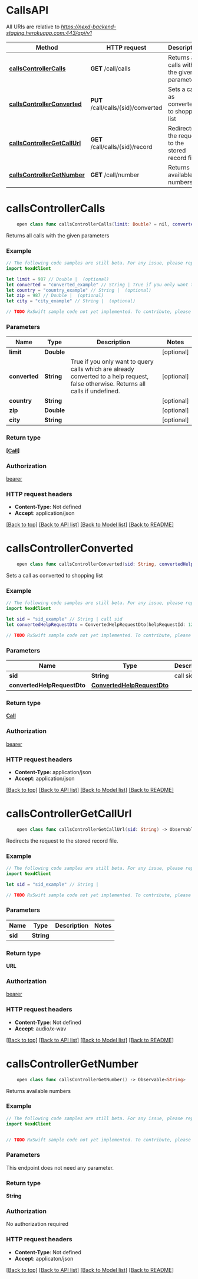 # CallsAPI

All URIs are relative to *https://nexd-backend-staging.herokuapp.com:443/api/v1*

Method | HTTP request | Description
------------- | ------------- | -------------
[**callsControllerCalls**](CallsAPI.md#callscontrollercalls) | **GET** /call/calls | Returns all calls with the given parameters
[**callsControllerConverted**](CallsAPI.md#callscontrollerconverted) | **PUT** /call/calls/{sid}/converted | Sets a call as converted to shopping list
[**callsControllerGetCallUrl**](CallsAPI.md#callscontrollergetcallurl) | **GET** /call/calls/{sid}/record | Redirects the request to the stored record file.
[**callsControllerGetNumber**](CallsAPI.md#callscontrollergetnumber) | **GET** /call/number | Returns available numbers


# **callsControllerCalls**
```swift
    open class func callsControllerCalls(limit: Double? = nil, converted: String? = nil, country: String? = nil, zip: Double? = nil, city: String? = nil) -> Observable<[Call]>
```

Returns all calls with the given parameters

### Example 
```swift
// The following code samples are still beta. For any issue, please report via http://github.com/OpenAPITools/openapi-generator/issues/new
import NexdClient

let limit = 987 // Double |  (optional)
let converted = "converted_example" // String | True if you only want to query calls which are already converted to a help request, false otherwise. Returns all calls if undefined. (optional)
let country = "country_example" // String |  (optional)
let zip = 987 // Double |  (optional)
let city = "city_example" // String |  (optional)

// TODO RxSwift sample code not yet implemented. To contribute, please open a ticket via http://github.com/OpenAPITools/openapi-generator/issues/new
```

### Parameters

Name | Type | Description  | Notes
------------- | ------------- | ------------- | -------------
 **limit** | **Double** |  | [optional] 
 **converted** | **String** | True if you only want to query calls which are already converted to a help request, false otherwise. Returns all calls if undefined. | [optional] 
 **country** | **String** |  | [optional] 
 **zip** | **Double** |  | [optional] 
 **city** | **String** |  | [optional] 

### Return type

[**[Call]**](Call.md)

### Authorization

[bearer](../README.md#bearer)

### HTTP request headers

 - **Content-Type**: Not defined
 - **Accept**: application/json

[[Back to top]](#) [[Back to API list]](../README.md#documentation-for-api-endpoints) [[Back to Model list]](../README.md#documentation-for-models) [[Back to README]](../README.md)

# **callsControllerConverted**
```swift
    open class func callsControllerConverted(sid: String, convertedHelpRequestDto: ConvertedHelpRequestDto) -> Observable<Call>
```

Sets a call as converted to shopping list

### Example 
```swift
// The following code samples are still beta. For any issue, please report via http://github.com/OpenAPITools/openapi-generator/issues/new
import NexdClient

let sid = "sid_example" // String | call sid
let convertedHelpRequestDto = ConvertedHelpRequestDto(helpRequestId: 123) // ConvertedHelpRequestDto | 

// TODO RxSwift sample code not yet implemented. To contribute, please open a ticket via http://github.com/OpenAPITools/openapi-generator/issues/new
```

### Parameters

Name | Type | Description  | Notes
------------- | ------------- | ------------- | -------------
 **sid** | **String** | call sid | 
 **convertedHelpRequestDto** | [**ConvertedHelpRequestDto**](ConvertedHelpRequestDto.md) |  | 

### Return type

[**Call**](Call.md)

### Authorization

[bearer](../README.md#bearer)

### HTTP request headers

 - **Content-Type**: application/json
 - **Accept**: application/json

[[Back to top]](#) [[Back to API list]](../README.md#documentation-for-api-endpoints) [[Back to Model list]](../README.md#documentation-for-models) [[Back to README]](../README.md)

# **callsControllerGetCallUrl**
```swift
    open class func callsControllerGetCallUrl(sid: String) -> Observable<URL>
```

Redirects the request to the stored record file.

### Example 
```swift
// The following code samples are still beta. For any issue, please report via http://github.com/OpenAPITools/openapi-generator/issues/new
import NexdClient

let sid = "sid_example" // String | 

// TODO RxSwift sample code not yet implemented. To contribute, please open a ticket via http://github.com/OpenAPITools/openapi-generator/issues/new
```

### Parameters

Name | Type | Description  | Notes
------------- | ------------- | ------------- | -------------
 **sid** | **String** |  | 

### Return type

**URL**

### Authorization

[bearer](../README.md#bearer)

### HTTP request headers

 - **Content-Type**: Not defined
 - **Accept**: audio/x-wav

[[Back to top]](#) [[Back to API list]](../README.md#documentation-for-api-endpoints) [[Back to Model list]](../README.md#documentation-for-models) [[Back to README]](../README.md)

# **callsControllerGetNumber**
```swift
    open class func callsControllerGetNumber() -> Observable<String>
```

Returns available numbers

### Example 
```swift
// The following code samples are still beta. For any issue, please report via http://github.com/OpenAPITools/openapi-generator/issues/new
import NexdClient


// TODO RxSwift sample code not yet implemented. To contribute, please open a ticket via http://github.com/OpenAPITools/openapi-generator/issues/new
```

### Parameters
This endpoint does not need any parameter.

### Return type

**String**

### Authorization

No authorization required

### HTTP request headers

 - **Content-Type**: Not defined
 - **Accept**: applicaton/json

[[Back to top]](#) [[Back to API list]](../README.md#documentation-for-api-endpoints) [[Back to Model list]](../README.md#documentation-for-models) [[Back to README]](../README.md)

